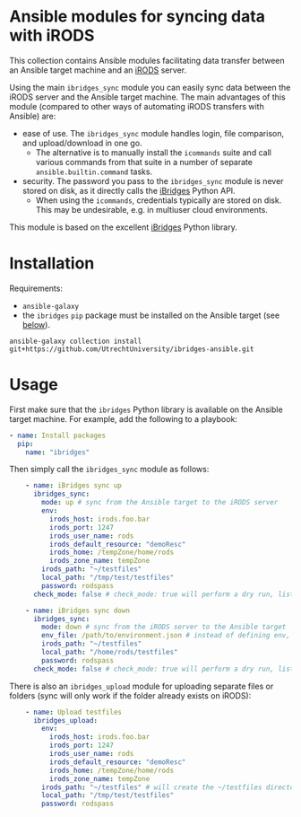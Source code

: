 # Ansible modules for syncing data with iRODS

This collection contains Ansible modules facilitating data transfer between an Ansible target machine and an [iRODS](https://irods.org) server.

Using the main `ibridges_sync` module you can easily sync data between the iRODS server and the Ansible target machine. The main advantages of this module (compared to other ways of automating iRODS transfers with Ansible) are:

* ease of use. The `ibridges_sync` module handles login, file comparison, and upload/download in one go.
    * The alternative is to manually install the `icommands` suite and call various commands from that suite in a number of separate `ansible.builtin.command` tasks.
* security. The password you pass to the `ibridges_sync` module is never stored on disk, as it directly calls the [iBridges](https://github.com/UtrechtUniversity/ibridges) Python API.
    * When using the `icommands`, credentials typically are stored on disk. This may be undesirable, e.g. in multiuser cloud environments.

This module is based on the excellent [iBridges](https://github.com/UtrechtUniversity/ibridges) Python library.

# Installation

Requirements:

* `ansible-galaxy`
* the `ibridges` `pip` package must be installed on the Ansible target (see [below](#Usage)).

`ansible-galaxy collection install git+https://github.com/UtrechtUniversity/ibridges-ansible.git`

# Usage

First make sure that the `ibridges` Python library is available on the Ansible target machine. For example, add the following to a playbook:

```yaml
- name: Install packages
  pip:
    name: "ibridges"
```

Then simply call the `ibridges_sync` module as follows:

```yaml
    - name: iBridges sync up
      ibridges_sync:
        mode: up # sync from the Ansible target to the iRODS server
        env:
          irods_host: irods.foo.bar
          irods_port: 1247
          irods_user_name: rods
          irods_default_resource: "demoResc"
          irods_home: /tempZone/home/rods
          irods_zone_name: tempZone
        irods_path: "~/testfiles"
        local_path: "/tmp/test/testfiles"
        password: rodspass
      check_mode: false # check_mode: true will perform a dry run, listing paths that would be changed

    - name: iBridges sync down
      ibridges_sync:
        mode: down # sync from the iRODS server to the Ansible target
        env_file: /path/to/environment.json # instead of defining env, you can also pass the location of an environment file.
        irods_path: "~/testfiles"
        local_path: "/home/rods/testfiles"
        password: rodspass
      check_mode: false # check_mode: true will perform a dry run, listing paths that would be changed
```

There is also an `ibridges_upload` module for uploading separate files or folders (sync will only work if the folder already exists on iRODS):

```yaml
    - name: Upload testfiles
      ibridges_upload:
        env:
          irods_host: irods.foo.bar
          irods_port: 1247
          irods_user_name: rods
          irods_default_resource: "demoResc"
          irods_home: /tempZone/home/rods
          irods_zone_name: tempZone
        irods_path: "~/testfiles" # will create the ~/testfiles directory on iRODS if it doesn not exist yet
        local_path: "/tmp/test/testfiles"
        password: rodspass
```
